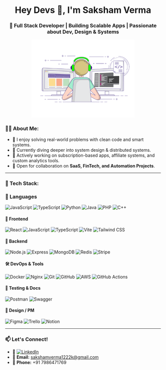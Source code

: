 <!-- Header Section -->
<h1 align="center">Hey Devs 👋, I'm Saksham Verma</h1>
<h3 align="center">🚀 Full Stack Developer | Building Scalable Apps | Passionate about Dev, Design & Systems</h3>

<!-- GIF or Banner -->
<p align="center">
  <img src="https://raw.githubusercontent.com/mikonoid/mikonoid/main/images/gifs/coder3.gif" height="250" />
</p>

<!-- About Section -->
### 👨‍💻 About Me:
- 🧠 I enjoy solving real-world problems with clean code and smart systems.
- 🌱 Currently diving deeper into system design & distributed systems.
- 🎯 Actively working on subscription-based apps, affiliate systems, and custom analytics tools.
- 🤝 Open for collaboration on **SaaS, FinTech, and Automation Projects**.

---

<!-- Languages and Tools with Icons -->
### 🧰 Tech Stack:

### 💬 Languages  
![JavaScript](https://img.shields.io/badge/-JavaScript-black?style=flat-square&logo=javascript) ![TypeScript](https://img.shields.io/badge/-TypeScript-3178c6?style=flat-square&logo=typescript&logoColor=white) ![Python](https://img.shields.io/badge/-Python-3776AB?style=flat-square&logo=python&logoColor=white) ![Java](https://img.shields.io/badge/-Java-007396?style=flat-square&logo=java) ![PHP](https://img.shields.io/badge/-PHP-777BB4?style=flat-square&logo=php&logoColor=white) ![C++](https://img.shields.io/badge/-C++-00599C?style=flat-square&logo=cplusplus&logoColor=white)



#### 🚀 Frontend
<p>
  <img src="https://cdn.jsdelivr.net/gh/devicons/devicon/icons/react/react-original.svg" width="40" title="React"/>
  <img src="https://cdn.jsdelivr.net/gh/devicons/devicon/icons/javascript/javascript-original.svg" width="40" title="JavaScript"/>
  <img src="https://cdn.jsdelivr.net/gh/devicons/devicon/icons/typescript/typescript-original.svg" width="40" title="TypeScript"/>
  <img src="https://cdn.jsdelivr.net/gh/devicons/devicon/icons/vite/vite-original.svg" width="40" title="Vite"/>
  <img src="https://www.vectorlogo.zone/logos/tailwindcss/tailwindcss-icon.svg" width="40" title="Tailwind CSS"/>
</p>

#### 🧱 Backend
<p>
  <img src="https://cdn.jsdelivr.net/gh/devicons/devicon/icons/nodejs/nodejs-original.svg" width="40" title="Node.js"/>
  <img src="https://cdn.jsdelivr.net/gh/devicons/devicon/icons/express/express-original.svg" width="40" title="Express"/>
  <img src="https://cdn.jsdelivr.net/gh/devicons/devicon/icons/mongodb/mongodb-original.svg" width="40" title="MongoDB"/>
  <img src="https://www.vectorlogo.zone/logos/redis/redis-icon.svg" width="40" title="Redis"/>
  <img src="https://www.vectorlogo.zone/logos/stripe/stripe-icon.svg" width="40" title="Stripe"/>
</p>

#### 🛠️ DevOps & Tools
<p>
  <img src="https://cdn.jsdelivr.net/gh/devicons/devicon/icons/docker/docker-original.svg" width="40" title="Docker"/>
  <img src="https://cdn.jsdelivr.net/gh/devicons/devicon/icons/nginx/nginx-original.svg" width="40" title="Nginx"/>
  <img src="https://cdn.jsdelivr.net/gh/devicons/devicon/icons/git/git-original.svg" width="40" title="Git"/>
  <img src="https://cdn.jsdelivr.net/gh/devicons/devicon/icons/github/github-original.svg" width="40" title="GitHub"/>
  <img src="https://cdn.jsdelivr.net/gh/devicons/devicon/icons/amazonwebservices/amazonwebservices-original.svg" width="40" title="AWS"/>
  <img src="https://cdn.jsdelivr.net/gh/devicons/devicon/icons/githubactions/githubactions-original.svg" width="40" title="GitHub Actions"/>
</p>

#### 🧪 Testing & Docs
<p>
  <img src="https://cdn.jsdelivr.net/gh/devicons/devicon/icons/postman/postman-original.svg" width="40" title="Postman"/>
  <img src="https://www.vectorlogo.zone/logos/swaggerio/swaggerio-icon.svg" width="40" title="Swagger"/>
</p>

#### 🧠 Design / PM
<p>
  <img src="https://cdn.jsdelivr.net/gh/devicons/devicon/icons/figma/figma-original.svg" width="40" title="Figma"/>
  <img src="https://cdn.jsdelivr.net/gh/devicons/devicon/icons/trello/trello-plain.svg" width="40" title="Trello"/>
  <img src="https://cdn.jsdelivr.net/gh/devicons/devicon/icons/notion/notion-original.svg" width="40" title="Notion"/>
</p>

---

### 📫 Let's Connect!
- 💼 [![LinkedIn](https://img.shields.io/badge/-LinkedIn-blue?style=flat-square&logo=linkedin&logoColor=white)](https://www.linkedin.com/in/saksham-verma1222k)  
- 📧 **Email:** [sakshamverma1222k@gmail.com](mailto:sakshamverma1222k@gmail.com)
- 📱 **Phone:** +91 7986471769
<!-- 
- 🌐 [yourportfolio.dev](https://yourportfolio.dev)
-->

<!--
**sakshamverma1222k/sakshamverma1222k** is a ✨ _special_ ✨ repository because its `README.md` (this file) appears on your GitHub profile.

Here are some ideas to get you started:

- 🔭 I’m currently working on ...
- 🌱 I’m currently learning ...
- 👯 I’m looking to collaborate on ...
- 🤔 I’m looking for help with ...
- 💬 Ask me about ...
- 📫 How to reach me: ...
- 😄 Pronouns: ...
- ⚡ Fun fact: ...
-->

